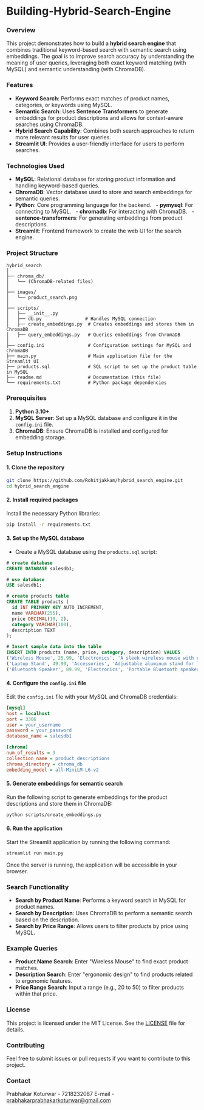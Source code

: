 # Building-Hybrid-Search-Engine
### Overview
This project demonstrates how to build a **hybrid search engine** that combines traditional keyword-based search with semantic search using embeddings. The goal is to improve search accuracy by understanding the meaning of user queries, leveraging both exact keyword matching (with MySQL) and semantic understanding (with ChromaDB).

### Features
- **Keyword Search**: Performs exact matches of product names, categories, or keywords using MySQL.
- **Semantic Search**: Uses **Sentence Transformers** to generate embeddings for product descriptions and allows for context-aware searches using ChromaDB.
- **Hybrid Search Capability**: Combines both search approaches to return more relevant results for user queries.
- **Streamlit UI**: Provides a user-friendly interface for users to perform searches.

### Technologies Used
- **MySQL**: Relational database for storing product information and handling keyword-based queries.
- **ChromaDB**: Vector database used to store and search embeddings for semantic queries.
- **Python**: Core programming language for the backend.
  - **pymysql**: For connecting to MySQL.
  - **chromadb**: For interacting with ChromaDB.
  - **sentence-transformers**: For generating embeddings from product descriptions.
- **Streamlit**: Frontend framework to create the web UI for the search engine.

### Project Structure

```
hybrid_search
│
├── chroma_db/
│   └── (ChromaDB-related files)
│
├── images/
│   └── product_search.png
│
├── scripts/
│   ├── __init__.py
│   ├── db.py                # Handles MySQL connection
│   ├── create_embeddings.py  # Creates embeddings and stores them in ChromaDB
│   ├── query_embeddings.py   # Queries embeddings from ChromaDB
│
├── config.ini                # Configuration settings for MySQL and ChromaDB
├── main.py                   # Main application file for the Streamlit UI
├── products.sql              # SQL script to set up the product table in MySQL
├── readme.md                 # Documentation (this file)
└── requirements.txt          # Python package dependencies
```

### Prerequisites

1. **Python 3.10+**
2. **MySQL Server**: Set up a MySQL database and configure it in the `config.ini` file.
3. **ChromaDB**: Ensure ChromaDB is installed and configured for embedding storage.

### Setup Instructions

#### 1. Clone the repository
```bash
git clone https://github.com/Rohitjakkam/hybrid_search_engine.git
cd hybrid_search_engine
```

#### 2. Install required packages
Install the necessary Python libraries:
```bash
pip install -r requirements.txt
```

#### 3. Set up the MySQL database
- Create a MySQL database using the `products.sql` script:
```sql
# create database
CREATE DATABASE salesdb1;

# use database
USE salesdb1;

# create products table
CREATE TABLE products (
  id INT PRIMARY KEY AUTO_INCREMENT,
  name VARCHAR(255),
  price DECIMAL(10, 2),
  category VARCHAR(100),
  description TEXT
);

# Insert sample data into the table
INSERT INTO products (name, price, category, description) VALUES
('Wireless Mouse', 25.99, 'Electronics', 'A sleek wireless mouse with ergonomic design.'),
('Laptop Stand', 49.99, 'Accessories', 'Adjustable aluminum stand for laptops.'),
('Bluetooth Speaker', 89.99, 'Electronics', 'Portable Bluetooth speaker with high-quality sound.');
```

#### 4. Configure the `config.ini` file
Edit the `config.ini` file with your MySQL and ChromaDB credentials:
```ini
[mysql]
host = localhost
port = 3306
user = your_username
password = your_password
database_name = salesdb1

[chroma]
num_of_results = 3
collection_name = product_descriptions
chroma_directory = chroma_db
embedding_model = all-MiniLM-L6-v2
```

#### 5. Generate embeddings for semantic search
Run the following script to generate embeddings for the product descriptions and store them in ChromaDB:
```bash
python scripts/create_embeddings.py
```

#### 6. Run the application
Start the Streamlit application by running the following command:
```bash
streamlit run main.py
```

Once the server is running, the application will be accessible in your browser.

### Search Functionality

- **Search by Product Name**: Performs a keyword search in MySQL for product names.
- **Search by Description**: Uses ChromaDB to perform a semantic search based on the description.
- **Search by Price Range**: Allows users to filter products by price using MySQL.

### Example Queries
- **Product Name Search**: Enter "Wireless Mouse" to find exact product matches.
- **Description Search**: Enter "ergonomic design" to find products related to ergonomic features.
- **Price Range Search**: Input a range (e.g., 20 to 50) to filter products within that price.

### License
This project is licensed under the MIT License. See the [LICENSE](LICENSE) file for details.

### Contributing
Feel free to submit issues or pull requests if you want to contribute to this project.

### Contact 
Prabhakar Koturwar - 7218232087
E-mail - prabhakarprabhakarkoturwar@gmail.com 
